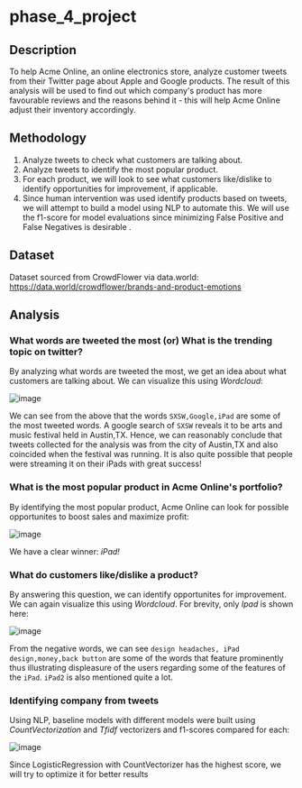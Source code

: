 # phase_4_project

## Description

To help Acme Online, an online electronics store, analyze customer tweets from their Twitter page about Apple and Google products. The result of this analysis will be used to find out which company's product has more favourable reviews and the reasons behind it - this will help Acme Online adjust their inventory accordingly.

## Methodology

1. Analyze tweets to check what customers are talking about.
2. Analyze tweets to identify the most popular product.
3. For each product, we will look to see what customers like/dislike to identify opportunities for improvement, if applicable.
4. Since human intervention was used identify products based on tweets, we will attempt to build a    model using NLP to automate this. We will use the f1-score for model evaluations since minimizing False Positive and False Negatives is desirable .

## Dataset

Dataset sourced from CrowdFlower via data.world: https://data.world/crowdflower/brands-and-product-emotions

## Analysis

### What words are tweeted the most (or) What is the trending topic on twitter?

By analyzing what words are tweeted the most, we get an idea about what customers are talking about. We can visualize this using _Wordcloud_:

![image](https://user-images.githubusercontent.com/108379254/219752738-83a2ccf9-93d7-42d3-8770-b414850dd4f7.png)

We can see from the above that the words `SXSW,Google,iPad` are some of the most tweeted words. A google search of `SXSW` reveals it to be arts and music festival held in Austin,TX. Hence, we can reasonably conclude that tweets collected for the analysis was from the city of Austin,TX and also coincided when the festival was running. It is also quite possible that people
were streaming it on their iPads with great success!

### What is the most popular product in Acme Online's portfolio?

By identifying the most popular product, Acme Online can look for possible opportunites to boost sales and maximize profit:

![image](https://user-images.githubusercontent.com/108379254/219758239-85681e10-caf3-4dc0-8312-74f03512a458.png)

We have a clear winner: _iPad!_

### What do customers like/dislike a product?

By answering this question, we can identify opportunites for improvement. We can again visualize this using _Wordcloud_. For brevity, only _Ipad_ is shown
here:

![image](https://user-images.githubusercontent.com/108379254/219762308-875baef2-5d07-4a66-9b5c-7e0fb6c06cc9.png)

From the negative words, we can see `design headaches, iPad design,money,back button` are some of the words that feature prominently thus illustrating displeasure of the users regarding some of the features of the `iPad`. `iPad2` is also mentioned quite a lot.

### Identifying company from tweets

Using NLP, baseline models with different models were built using _CountVectorization_ and _Tfidf_ vectorizers and f1-scores compared for each:

![image](https://user-images.githubusercontent.com/108379254/219787024-68768436-49ea-4634-bf6d-cd4f0d55606b.png)

Since LogisticRegression with CountVectorizer has the highest score, we will try to optimize it for better results








 



